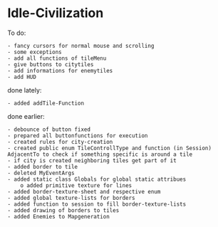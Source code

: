 # Idle-Civilization

To do:

	- fancy cursors for normal mouse and scrolling
	- some exceptions
	- add all functions of tileMenu
	- give buttons to citytiles
	- add informations for enemytiles
	- add HUD
	

done lately:

	- added addTile-Function
	
done earlier:

	- debounce of button fixed
	- prepared all buttonfunctions for execution
	- created rules for city-creation
	- created public enum TileControllType and function (in Session) AdjacentTo to check if something specific is around a tile
	- if city is created neighboring tiles get part of it
	- added border to tile
	- deleted MyEventArgs
	- added static class Globals for global static attribues
		o added primitive texture for lines
	- added border-texture-sheet and respective enum
	- added global texture-lists for borders
	- added function to session to fill border-texture-lists
	- added drawing of borders to tiles
	- added Enemies to Mapgeneration

